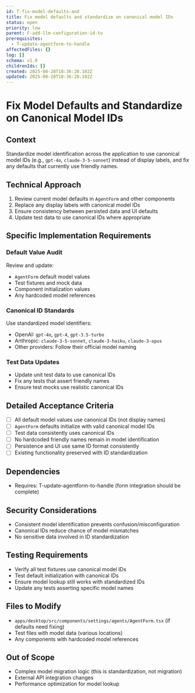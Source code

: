 ```yaml
---
id: T-fix-model-defaults-and
title: Fix model defaults and standardize on canonical model IDs
status: open
priority: low
parent: F-add-llm-configuration-id-to
prerequisites:
  - T-update-agentform-to-handle
affectedFiles: {}
log: []
schema: v1.0
childrenIds: []
created: 2025-08-28T18:36:20.102Z
updated: 2025-08-28T18:36:20.102Z
---
```


# Fix Model Defaults and Standardize on Canonical Model IDs

## Context

Standardize model identification across the application to use canonical model IDs (e.g., `gpt-4o`, `claude-3-5-sonnet`) instead of display labels, and fix any defaults that currently use friendly names.

## Technical Approach

1. Review current model defaults in `AgentForm` and other components
2. Replace any display labels with canonical model IDs
3. Ensure consistency between persisted data and UI defaults
4. Update test data to use canonical IDs where appropriate

## Specific Implementation Requirements

### Default Value Audit

Review and update:

- `AgentForm` default model values
- Test fixtures and mock data
- Component initialization values
- Any hardcoded model references

### Canonical ID Standards

Use standardized model identifiers:

- OpenAI: `gpt-4o`, `gpt-4`, `gpt-3.5-turbo`
- Anthropic: `claude-3-5-sonnet`, `claude-3-haiku`, `claude-3-opus`
- Other providers: Follow their official model naming

### Test Data Updates

- Update unit test data to use canonical IDs
- Fix any tests that assert friendly names
- Ensure test mocks use realistic canonical IDs

## Detailed Acceptance Criteria

- [ ] All default model values use canonical IDs (not display names)
- [ ] `AgentForm` defaults initialize with valid canonical model IDs
- [ ] Test data consistently uses canonical IDs
- [ ] No hardcoded friendly names remain in model identification
- [ ] Persistence and UI use same ID format consistently
- [ ] Existing functionality preserved with ID standardization

## Dependencies

- Requires: T-update-agentform-to-handle (form integration should be complete)

## Security Considerations

- Consistent model identification prevents confusion/misconfiguration
- Canonical IDs reduce chance of model mismatches
- No sensitive data involved in ID standardization

## Testing Requirements

- Verify all test fixtures use canonical model IDs
- Test default initialization with canonical IDs
- Ensure model lookup still works with standardized IDs
- Update any tests asserting specific model names

## Files to Modify

- `apps/desktop/src/components/settings/agents/AgentForm.tsx` (if defaults need fixing)
- Test files with model data (various locations)
- Any components with hardcoded model references

## Out of Scope

- Complex model migration logic (this is standardization, not migration)
- External API integration changes
- Performance optimization for model lookup
